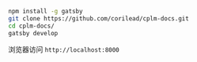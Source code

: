 
```sh
npm install -g gatsby
git clone https://github.com/corilead/cplm-docs.git
cd cplm-docs/
gatsby develop
```

浏览器访问 `http://localhost:8000`
